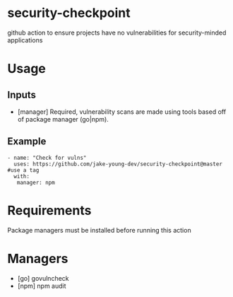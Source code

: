 # security-checkpoint
github action to ensure projects have no vulnerabilities for security-minded applications

# Usage
## Inputs
 - [manager] Required, vulnerability scans are made using tools based off of package manager (go|npm).
## Example
```
- name: "Check for vulns"
  uses: https://github.com/jake-young-dev/security-checkpoint@master #use a tag
  with:
   manager: npm
```

# Requirements
Package managers must be installed before running this action

# Managers
- [go] govulncheck
- [npm] npm audit